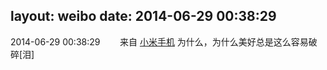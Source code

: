 layout: weibo
date: 2014-06-29 00:38:29
---
<meta name="referrer" content="no-referrer" />

2014-06-29 00:38:29  &nbsp;&nbsp;&nbsp;&nbsp;&nbsp;&nbsp; 来自 <a href="http://app.weibo.com/t/feed/22zMnn" rel="nofollow">小米手机</a>
为什么，为什么美好总是这么容易破碎[泪] ​​​

